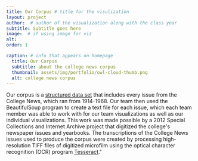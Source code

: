```yaml
---
title: Our Corpus # title for the visulization
layout: project
author:  # author of the visualization along with the class year 
subtitle: Subtitle goes here
image:  # if using image for viz
alt:
order: 1 

caption: # info that appears on homepage
  title: Our Corpus
  subtitle: about the college news corpus
  thumbnail: assets/img/portfolio/owl-cloud-thumb.png 
  alt: college news corpus
---
```

<!--  
insert visualization code or embedding here
If using an image file for viz, use image variable in header
--> 

Our corpus is a [structured data set](https://github.com/digbmc/college-news/tree/main/data) that includes every issue from the College News, which ran from 1914-1968. Our team then used the BeautifulSoup program to create a text file for each issue, which each team member was able to work with for our team visualizations as well as our individual visualizations. This work was made possible by a 2012 Special Collections and Internet Archive project that digitized the college's newspaper issues and yearbooks. The transcriptions of the College News issues used to produce the corpus were created by processing high-resolution TIFF files of digitized microfilm using the optical character recognition (OCR) program [Tesseract](https://github.com/tesseract-ocr/tesseract)." 

<!--  
Insert your description for the project here.
--> 


